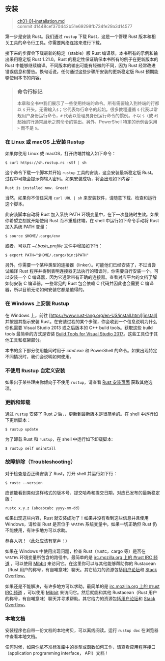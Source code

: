 ## 安装

> [ch01-01-installation.md](https://github.com/rust-lang/book/blob/master/second-edition/src/ch01-01-installation.md)
> <br>
> commit d1448cef370442b51e69298fb734fe29a3d14577

第一步是安装 Rust。我们通过 `rustup` 下载 Rust，这是一个管理 Rust 版本和相关工具的命令行工具。你需要网络连接来进行下载。

接下来的步骤会下载最新的稳定（stable）版 Rust 编译器。本书所有的示例和输出采用稳定版 Rust 1.21.0。Rust 的稳定性保证确保本书所有的例子在更新版本的 Rust 中能够继续编译。不同版本的输出可能有轻微的不同，因为 Rust 经常改进错误信息和警告。换句话说，任何通过这些步骤所安装的更新稳定版 Rust 预期能够使用本书的内容。

> ### 命令行标记
>
> 本章和全书中我们展示了一些使用终端的命令。所有需要输入到终端的行都以 `$` 开头。无需输入`$`；它代表每行命令的起始。很多教程遵循 `$` 代表以常规用户身份运行命令，`#` 代表以管理员身份运行命令的惯例。不以 `$`（或 `#`）起始的行通常展示之前命令的输出。另外，PowerShell 特定的示例会采用 `>` 而不是 `$`。

### 在 Linux 或 macOS 上安装 Rustup

如果你使用 Linux 或 macOS，打开终端并输入如下命令：

```text
$ curl https://sh.rustup.rs -sSf | sh
```

这个命令下载一个脚本并开始 `rustup` 工具的安装，这会安装最新稳定版 Rust。过程中可能会提示你输入密码。如果安装成功，将会出现如下内容：

```text
Rust is installed now. Great!
```

当然，如果你不信任采用 `curl URL | sh` 来安装软件，请随意下载、检查和运行这个脚本。

此安装脚本自动将 Rust 加入系统 PATH 环境变量中，在下一次登陆时生效。如果你希望立刻就开始使用 Rust 而不重启终端，在 shell 中运行如下命令手动将 Rust 加入系统 PATH 变量：

```text
$ source $HOME/.cargo/env
```

或者，可以在 *~/.bash_profile* 文件中增加如下行：

```text
$ export PATH="$HOME/.cargo/bin:$PATH"
```

另外，你需要一个某种类型的连接器（linker）。可能他们已经安装了，不过当尝试编译 Rust 程序并得到表明连接器无法执行的错误时，你需要自行安装一个。可以安装一个 C 编译器，因为它通常带有正确的连接器。查看对应平台的文档了解如何安装 C 编译器。一些常见的 Rust 包会依赖 C 代码并因此也会需要 C 编译器，所以目前无论如何安装它都是值得的。

### 在 Windows 上安装 Rustup

在 Windows 上，前往 [https://www.rust-lang.org/en-US/install.html][install] 并按照其指示安装 Rust。在安装过程的某个步骤，你会收到一个信息说明为什么你也需要 Visual Studio 2013 或之后版本的 C++ build tools。获取这些 build tools 最简单的方式是安装 [Build Tools for Visual Studio 2017][visualstudio]。这些工具位于其他工具和框架部分。

[install]: https://www.rust-lang.org/en-US/install.html
[visualstudio]: https://www.visualstudio.com/downloads/

本书的余下部分使用能同时用于 *cmd.exe* 和 PowerShell 的命令。如果出现特定不同情况时，我们会说明如何使用。

### 不使用 Rustup 自定义安装

如果出于某些理由你倾向于不使用 `rustup`，请查看 [Rust 安装页面](https://www.rust-lang.org/install.html) 获取其他选项。


### 更新和卸载

通过 `rustup` 安装了 Rust 之后，，更新到最新版本是很简单的。在 shell 中运行如下更新脚本：

```text
$ rustup update
```

为了卸载 Rust 和 `rustup`，在 shell 中运行如下卸载脚本:

```text
$ rustup self uninstall
```

### 故障排除（Troubleshooting）

对于检查是否正确安装了 Rust，打开 shell 并运行如下行：

```text
$ rustc --version
```

应该能看到类似这样格式的版本号、提交哈希和提交日期，对应已发布的最新稳定版：

```text
rustc x.y.z (abcabcabc yyyy-mm-dd)
```

如果出现这些内容，Rust 就安装成功了！如果并没有看到这些信息并且使用 Windows，请检查 Rust 是否位于 `%PATH%` 系统变量中。如果一切正确但 Rust 仍不能使用，有许多地方可以求助。

恭喜入坑！（此处应该有掌声！）

如果在 Windows 中使用出现问题，检查 Rust（rustc，cargo 等）是否在 `%PATH%` 环境变量所包含的路径中。最简单的是 [irc.mozilla.org 上的 #rust IRC 频道][irc]<!-- ignore --> ，可以使用 [Mibbit][mibbit] 来访问它。在这里你可以与其他能够帮助你的 Rustacean（Rust 用户的称号，有自嘲意味）聊天。其它给力的资源包括[用户论坛][users]和 [Stack Overflow][stackoverflow]。

如果还是不能解决，有许多地方可以求助。最简单的是 [irc.mozilla.org 上的 #rust IRC 频道][irc]<!-- ignore --> ，可以使用 [Mibbit][mibbit] 来访问它。然后就能和其他 Rustacean（Rust 用户的称号，有自嘲意味）聊天并寻求帮助。其它给力的资源包括[用户论坛][users]和 [Stack Overflow][stackoverflow]。

[irc]: irc://irc.mozilla.org/#rust
[mibbit]: http://chat.mibbit.com/?server=irc.mozilla.org&channel=%23rust
[users]: https://users.rust-lang.org/
[stackoverflow]: http://stackoverflow.com/questions/tagged/rust

### 本地文档

安装程序也自带一份文档的本地拷贝，可以离线阅读。运行 `rustup doc` 在浏览器中查看本地文档。

任何时候，如果你拿不准标准库中的类型或函数如何工作，请查看应用程序接口（application programming interface， API）文档！
